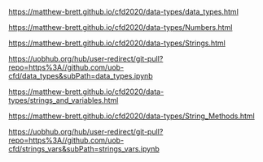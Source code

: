 <https://matthew-brett.github.io/cfd2020/data-types/data_types.html>

<https://matthew-brett.github.io/cfd2020/data-types/Numbers.html>

<https://matthew-brett.github.io/cfd2020/data-types/Strings.html>

<https://uobhub.org/hub/user-redirect/git-pull?repo=https%3A//github.com/uob-cfd/data_types&subPath=data_types.ipynb>

<https://matthew-brett.github.io/cfd2020/data-types/strings_and_variables.html>

<https://matthew-brett.github.io/cfd2020/data-types/String_Methods.html>

<https://uobhub.org/hub/user-redirect/git-pull?repo=https%3A//github.com/uob-cfd/strings_vars&subPath=strings_vars.ipynb>

 

 

 

 

 
